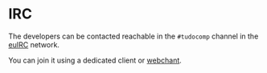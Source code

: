 # IRC

The developers can be contacted reachable in the `#tudocomp` channel in the
[euIRC](http://www.euirc.net/en/) network.

You can join it using a dedicated client or
[webchant](https://webchat.euirc.net/).

